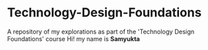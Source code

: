 # Technology-Design-Foundations
A repository of my explorations as part of the 'Technology Design Foundations' course
Hi! my name is **Samyukta**
